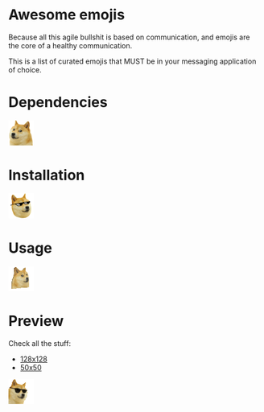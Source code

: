 # Awesome emojis

Because all this agile bullshit is based on communication, and emojis are the
core of a healthy communication.

This is a list of curated emojis that MUST be in your messaging application of
choice.

# Dependencies

![Doge](50/doge.png "Doge")

# Installation

![Such installation](50/doge_with_it.png)

# Usage

![Much usage plz](50/doge3d.gif)	

# Preview

Check all the stuff:
 * [128x128](128/preview.md)
 * [50x50](50/preview.md)
 
![Such previews](50/cool-doge.gif)
